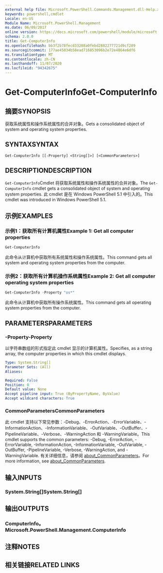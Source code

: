 ```yaml
---
external help file: Microsoft.PowerShell.Commands.Management.dll-Help.xml
keywords: powershell,cmdlet
Locale: en-US
Module Name: Microsoft.PowerShell.Management
ms.date: 06/09/2017
online version: https://docs.microsoft.com/powershell/module/microsoft.powershell.management/get-computerinfo?view=powershell-5.1&WT.mc_id=ps-gethelp
schema: 2.0.0
title: Get-ComputerInfo
ms.openlocfilehash: bb3f2b78fecd33288a0febd2882277721d9cf289
ms.sourcegitcommit: 177ae45034b58ead716853096b2e72e4864e6df6
ms.translationtype: MT
ms.contentlocale: zh-CN
ms.lasthandoff: 11/07/2020
ms.locfileid: "94342675"
---
```

# <span data-ttu-id="f6ac0-103">Get-ComputerInfo</span><span class="sxs-lookup"><span data-stu-id="f6ac0-103">Get-ComputerInfo</span></span>

## <span data-ttu-id="f6ac0-104">摘要</span><span class="sxs-lookup"><span data-stu-id="f6ac0-104">SYNOPSIS</span></span>
<span data-ttu-id="f6ac0-105">获取系统属性和操作系统属性的合并对象。</span><span class="sxs-lookup"><span data-stu-id="f6ac0-105">Gets a consolidated object of system and operating system properties.</span></span>

## <span data-ttu-id="f6ac0-106">SYNTAX</span><span class="sxs-lookup"><span data-stu-id="f6ac0-106">SYNTAX</span></span>

```
Get-ComputerInfo [[-Property] <String[]>] [<CommonParameters>]
```

## <span data-ttu-id="f6ac0-107">DESCRIPTION</span><span class="sxs-lookup"><span data-stu-id="f6ac0-107">DESCRIPTION</span></span>

<span data-ttu-id="f6ac0-108">`Get-ComputerInfo`Cmdlet 将获取系统属性和操作系统属性的合并对象。</span><span class="sxs-lookup"><span data-stu-id="f6ac0-108">The `Get-ComputerInfo` cmdlet gets a consolidated object of system and operating system properties.</span></span>
<span data-ttu-id="f6ac0-109">此 cmdlet 是在 Windows PowerShell 5.1 中引入的。</span><span class="sxs-lookup"><span data-stu-id="f6ac0-109">This cmdlet was introduced in Windows PowerShell 5.1.</span></span>

## <span data-ttu-id="f6ac0-110">示例</span><span class="sxs-lookup"><span data-stu-id="f6ac0-110">EXAMPLES</span></span>

### <span data-ttu-id="f6ac0-111">示例1：获取所有计算机属性</span><span class="sxs-lookup"><span data-stu-id="f6ac0-111">Example 1: Get all computer properties</span></span>

```powershell
Get-ComputerInfo
```

<span data-ttu-id="f6ac0-112">此命令从计算机中获取所有系统属性和操作系统属性。</span><span class="sxs-lookup"><span data-stu-id="f6ac0-112">This command gets all system and operating system properties from the computer.</span></span>

### <span data-ttu-id="f6ac0-113">示例2：获取所有计算机操作系统属性</span><span class="sxs-lookup"><span data-stu-id="f6ac0-113">Example 2: Get all computer operating system properties</span></span>

```powershell
Get-ComputerInfo -Property "os*"
```

<span data-ttu-id="f6ac0-114">此命令从计算机中获取所有操作系统属性。</span><span class="sxs-lookup"><span data-stu-id="f6ac0-114">This command gets all operating system properties from the computer.</span></span>

## <span data-ttu-id="f6ac0-115">PARAMETERS</span><span class="sxs-lookup"><span data-stu-id="f6ac0-115">PARAMETERS</span></span>

### <span data-ttu-id="f6ac0-116">-Property</span><span class="sxs-lookup"><span data-stu-id="f6ac0-116">-Property</span></span>

<span data-ttu-id="f6ac0-117">以字符串数组的形式指定此 cmdlet 显示的计算机属性。</span><span class="sxs-lookup"><span data-stu-id="f6ac0-117">Specifies, as a string array, the computer properties in which this cmdlet displays.</span></span>

```yaml
Type: System.String[]
Parameter Sets: (All)
Aliases:

Required: False
Position: 0
Default value: None
Accept pipeline input: True (ByPropertyName, ByValue)
Accept wildcard characters: True
```

### <span data-ttu-id="f6ac0-118">CommonParameters</span><span class="sxs-lookup"><span data-stu-id="f6ac0-118">CommonParameters</span></span>

<span data-ttu-id="f6ac0-119">此 cmdlet 支持以下常见参数：-Debug、-ErrorAction、-ErrorVariable、-InformationAction、-InformationVariable、-OutVariable、-OutBuffer、-PipelineVariable、-Verbose、-WarningAction 和 -WarningVariable。</span><span class="sxs-lookup"><span data-stu-id="f6ac0-119">This cmdlet supports the common parameters: -Debug, -ErrorAction, -ErrorVariable, -InformationAction, -InformationVariable, -OutVariable, -OutBuffer, -PipelineVariable, -Verbose, -WarningAction, and -WarningVariable.</span></span> <span data-ttu-id="f6ac0-120">有关详细信息，请参阅 [about_CommonParameters](../Microsoft.PowerShell.Core/About/about_CommonParameters.md)。</span><span class="sxs-lookup"><span data-stu-id="f6ac0-120">For more information, see [about_CommonParameters](../Microsoft.PowerShell.Core/About/about_CommonParameters.md).</span></span>

## <span data-ttu-id="f6ac0-121">输入</span><span class="sxs-lookup"><span data-stu-id="f6ac0-121">INPUTS</span></span>

### <span data-ttu-id="f6ac0-122">System.String[]</span><span class="sxs-lookup"><span data-stu-id="f6ac0-122">System.String[]</span></span>

## <span data-ttu-id="f6ac0-123">输出</span><span class="sxs-lookup"><span data-stu-id="f6ac0-123">OUTPUTS</span></span>

### <span data-ttu-id="f6ac0-124">ComputerInfo。</span><span class="sxs-lookup"><span data-stu-id="f6ac0-124">Microsoft.PowerShell.Management.ComputerInfo</span></span>

## <span data-ttu-id="f6ac0-125">注释</span><span class="sxs-lookup"><span data-stu-id="f6ac0-125">NOTES</span></span>

## <span data-ttu-id="f6ac0-126">相关链接</span><span class="sxs-lookup"><span data-stu-id="f6ac0-126">RELATED LINKS</span></span>
